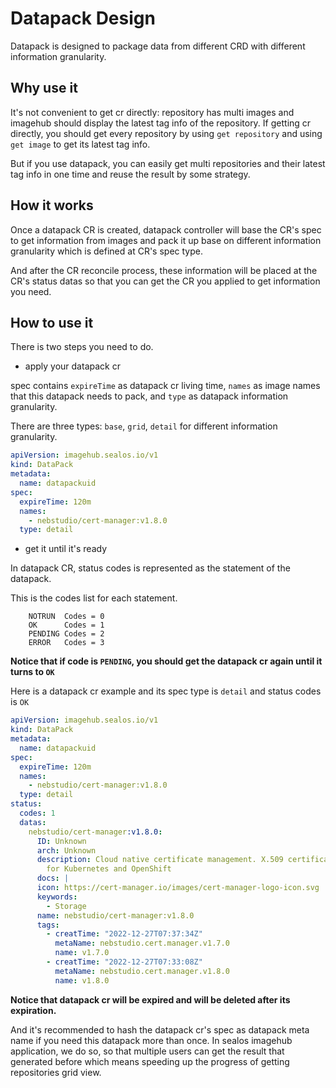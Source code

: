 # Datapack Design

Datapack is designed to package data from different CRD with different information granularity.

## Why use it

It's not convenient to get cr directly: repository has multi images and imagehub should display the latest tag info of
the repository. If getting cr directly, you should get every repository by using `get repository` and using `get image`
to get its latest tag info.

But if you use datapack, you can easily get multi repositories and their latest tag info in one time and reuse the
result by some strategy.

## How it works

Once a datapack CR is created, datapack controller will base the CR's spec to get information from images and pack it up
base on different information granularity which is defined at CR's spec type.

And after the CR reconcile process, these information will be placed at the CR's status datas so that you can get the CR
you applied to get information you need.

## How to use it

There is two steps you need to do.

- apply your datapack cr

spec contains `expireTime` as datapack cr living time, `names` as image names that this datapack needs to pack,
and `type` as datapack information granularity.

There are three types: `base`, `grid`, `detail` for different information granularity.

```yaml
apiVersion: imagehub.sealos.io/v1
kind: DataPack
metadata:
  name: datapackuid
spec:
  expireTime: 120m
  names:
    - nebstudio/cert-manager:v1.8.0
  type: detail
```

- get it until it's ready

In datapack CR, status codes is represented as the statement of the datapack.

This is the codes list for each statement.

```
	NOTRUN  Codes = 0
	OK      Codes = 1
	PENDING Codes = 2
	ERROR   Codes = 3
```

**Notice that if code is `PENDING`, you should get the datapack cr again until it turns to `OK`**

Here is a datapack cr example and its spec type is `detail` and status codes is `OK`

```yaml
apiVersion: imagehub.sealos.io/v1
kind: DataPack
metadata:
  name: datapackuid
spec:
  expireTime: 120m
  names:
    - nebstudio/cert-manager:v1.8.0
  type: detail
status:
  codes: 1
  datas:
    nebstudio/cert-manager:v1.8.0:
      ID: Unknown
      arch: Unknown
      description: Cloud native certificate management. X.509 certificate management
        for Kubernetes and OpenShift
      docs: |
      icon: https://cert-manager.io/images/cert-manager-logo-icon.svg
      keywords:
        - Storage
      name: nebstudio/cert-manager:v1.8.0
      tags:
        - creatTime: "2022-12-27T07:37:34Z"
          metaName: nebstudio.cert.manager.v1.7.0
          name: v1.7.0
        - creatTime: "2022-12-27T07:33:08Z"
          metaName: nebstudio.cert.manager.v1.8.0
          name: v1.8.0
```

**Notice that datapack cr will be expired and will be deleted after its expiration.**

And it's recommended to hash the datapack cr's spec as datapack meta name if you need this datapack more than once. In
sealos imagehub application, we do so, so that multiple users can get the result that generated before which means
speeding up the progress of getting repositories grid view.
